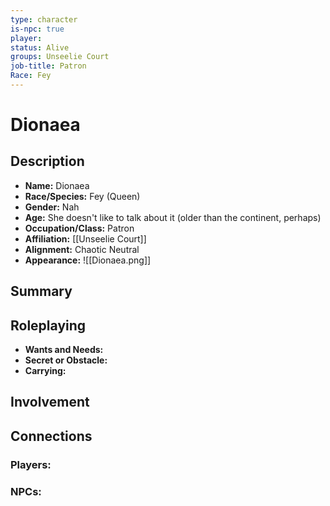 ```yaml
---
type: character
is-npc: true
player: 
status: Alive
groups: Unseelie Court
job-title: Patron
Race: Fey
---
```

# Dionaea

## Description
- **Name:** Dionaea
- **Race/Species:** Fey (Queen)
- **Gender:** Nah
- **Age:** She doesn't like to talk about it (older than the continent, perhaps)
- **Occupation/Class:** Patron
- **Affiliation:** [[Unseelie Court]]
- **Alignment:** Chaotic Neutral
- **Appearance:**
![[Dionaea.png]]

## Summary


## Roleplaying
 - **Wants and Needs:**
 - **Secret or Obstacle:**
 - **Carrying:**


## Involvement


## Connections


### Players:


### NPCs:


